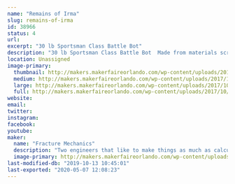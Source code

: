 ```yaml
---
name: "Remains of Irma"
slug: remains-of-irma
id: 38966
status: 4
url: 
excerpt: "30 lb Sportsman Class Battle Bot"
description: "30 lb Sportsman Class Battle Bot  Made from materials scrounged from remnants of Hurricane Irma."
location: Unassigned
image-primary:
  thumbnail: http://makers.makerfaireorlando.com/wp-content/uploads/2017/10/IMG_3183-150x150.jpg
  medium: http://makers.makerfaireorlando.com/wp-content/uploads/2017/10/IMG_3183-225x300.jpg
  large: http://makers.makerfaireorlando.com/wp-content/uploads/2017/10/IMG_3183.jpg
  full: http://makers.makerfaireorlando.com/wp-content/uploads/2017/10/IMG_3183.jpg
website: 
email: 
twitter: 
instagram: 
facebook: 
youtube: 
maker:
  name: "Fracture Mechanics"
  description: "Two engineers that like to make things as much as calculate things"
  image-primary: http://makers.makerfaireorlando.com/wp-content/uploads/2017/10/IMG_3187-768x1024.jpg
last-modified-db: "2019-10-13 10:45:01"
last-exported: "2020-05-07 12:08:23"
---
```

